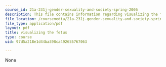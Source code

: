 ```yaml
---
course_id: 21a-231j-gender-sexuality-and-society-spring-2006
description: This file contains information regarding visualizing the fetus.
file_location: /coursemedia/21a-231j-gender-sexuality-and-society-spring-2006/97d5a218e1d44ba398ca492655767063_MIT21A_213JS06_visual.pdf
file_type: application/pdf
layout: pdf
title: visualizing the fetus
type: course
uid: 97d5a218e1d44ba398ca492655767063

---
```

None